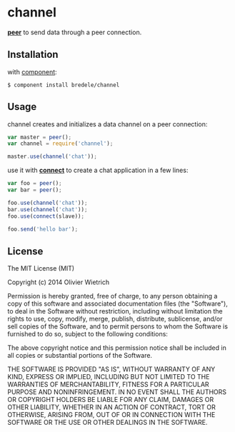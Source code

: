 channel
=======

**[peer](http://github.com/bredele/peer)** to send data through a peer connection.


## Installation

with [component](http://github.com/component/component):

	$ component install bredele/channel


## Usage

  channel creates and initializes a data channel on a peer connection:

```js
var master = peer();
var channel = require('channel');

master.use(channel('chat'));
```

  use it with **[connect](http://github.com/bredele/connect)** to create a chat application in a few lines:

```js
var foo = peer();
var bar = peer();

foo.use(channel('chat'));
bar.use(channel('chat'));
foo.use(connect(slave));

foo.send('hello bar');
```

## License

The MIT License (MIT)

Copyright (c) 2014 Olivier Wietrich

Permission is hereby granted, free of charge, to any person obtaining a copy
of this software and associated documentation files (the "Software"), to deal
in the Software without restriction, including without limitation the rights
to use, copy, modify, merge, publish, distribute, sublicense, and/or sell
copies of the Software, and to permit persons to whom the Software is
furnished to do so, subject to the following conditions:

The above copyright notice and this permission notice shall be included in all
copies or substantial portions of the Software.

THE SOFTWARE IS PROVIDED "AS IS", WITHOUT WARRANTY OF ANY KIND, EXPRESS OR
IMPLIED, INCLUDING BUT NOT LIMITED TO THE WARRANTIES OF MERCHANTABILITY,
FITNESS FOR A PARTICULAR PURPOSE AND NONINFRINGEMENT. IN NO EVENT SHALL THE
AUTHORS OR COPYRIGHT HOLDERS BE LIABLE FOR ANY CLAIM, DAMAGES OR OTHER
LIABILITY, WHETHER IN AN ACTION OF CONTRACT, TORT OR OTHERWISE, ARISING FROM,
OUT OF OR IN CONNECTION WITH THE SOFTWARE OR THE USE OR OTHER DEALINGS IN THE
SOFTWARE.
